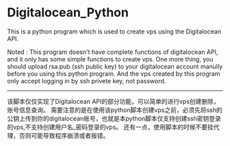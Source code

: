 # Digitalocean_Python

This is a python program which is used to create vps using the Digitalocean API.

Noted : 
This program doesn't have complete functions of digitalocean API, and it only has some simple functions to create vps. One more thing, you should upload rsa.pub (ssh public key) to your digitalocean account manully before you using this python program. And the vps created by this program only accept logging in by ssh privete key, not password.

---------------------------------------------------------------
该脚本仅仅实现了Digitalocean API的部分功能，可以简单的进行vps创建删除，账号信息查询。
需要注意的是在使用该python脚本创建vps之前，必须先将ssh的公钥上传到你的digitalocean账号，也就是本python脚本仅支持创建ssh密钥登录的vps,不支持创建用户名_密码登录的vps。
还有一点，使用脚本的时候不要挂代理，否则可能导致程序崩溃或者报错。
